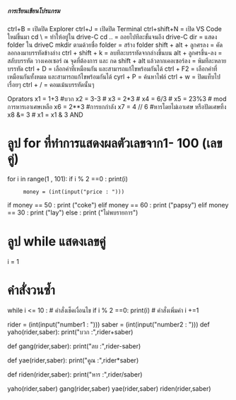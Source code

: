 ##### การเรียนเขียนโปรแกรม ####
 ctrl+B                 = เปิดปิด Explorer
 ctrl+J                 = เปิดปิด Terminal
 ctrl+shift+N           = เปิด VS Code ใหม่ขึ้นมา
 cd \                   = ทำให้อยู่ใน drive-C
 cd ..                  = ถอยไปทีละขั้นจนถึง drive-C
 dir                    = แสดง folder ใน driveC
 mkdir ตามด้วยชื่อ folder  = สร้าง folder 
shift + alt + ลูกศรลง    = คัดลอกลงมาบรรทัดข้างล่าง
ctrl + shift + k        = ลบทีละบรรทัดจากล่างขึ้นบน
alt + ลูกศรขึ้น-ลง         = สลับบรรทัด
วางเคอเซอร์ ณ จุดที่ต้องการ และ กด shift + alt แล้วลากเคอเซอร์ลง  = พิมทีละหลายบรรทัด
ctrl + D = เลือกคำที่เหมือนกัน และสามารถแก้ไขพร้อมกันได้
ctrl + F2 = เลือกคำที่เหมือนกันทั้งหมด และสามารถแก้ไขพร้อมกันได้
cyrl + P = ค้นหาไฟล์
ctrl + w = ปิดแท็บไปเรื่อยๆ 
ctrl + / = คอมเม้นบรรทัดนั้นๆ 

Oprators 
 x1 = 1+3 #บวก
 x2 = 3-3 #
 x3 = 2*3 #
 x4 = 6/3 #
 x5 = 23%3 # mod การหารเอาเศษเหลือ
 x6 = 2**3 #การยกกำลัง
 x7 = 4 // 6 #หารโดยไม่เอาเศษ หรือปัดเศษทิ้ง
 x8 &= 3 # x1 = x1 & 3 AND

  # ลูป for ที่ทำการแสดงผลตัวเลขจาก1- 100 (เลขคู่)
for i in range(1 , 101):
    if i % 2 ==0 :
        print(i)

         money = (int(input("price : ")))
 if  money == 50 :
 print ("coke")
 elif money == 60 :
  print ("papsy")
 elif money == 30 :
  print ("lay")
 else :
  print ("ไม่พบรายการ")

# ลูป   while แสดงเลขคู่
i = 1 
# คำสั่งวนซ้ำ
while i <= 10 :
        # คำสั่งเช็คเงื่อนไข
        if i % 2 ==0:
            print(i)
            # คำสั่งเพิ่มค่า
        i +=1
<!-- ####เครื่องคิดเลข#### -->
rider = (int(input("number1 : ")))
saber = (int(input("number2 : ")))
def yaho(rider,saber):
   print("บวก :",rider+saber)

def gang(rider,saber):
  print("ลบ :",rider-saber)

def yae(rider,saber):
 print("คูณ :",rider*saber)

def riden(rider,saber):
   print("หาร :",rider/saber)

yaho(rider,saber)
gang(rider,saber)
yae(rider,saber)
riden(rider,saber)